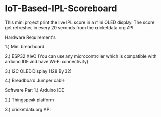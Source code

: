 # IoT-Based-IPL-Scoreboard

This mini project print the live IPL score in a mini OLED display. The score get refreshed in every 20 seconds from the cricketdata.org API

Hardware Requirement's

1.) Mini breadboard

2.) ESP32 XIAO (You can use any microcontroller which is compatible with arduino IDE and have Wi-Fi connectivity)

3.) I2C OLED Display (128 By 32) 

4.) Breadboard Jumper cable

Software Part
1.) Arduino IDE

2.) Thingspeak platform

3.) cricketdata.org API


